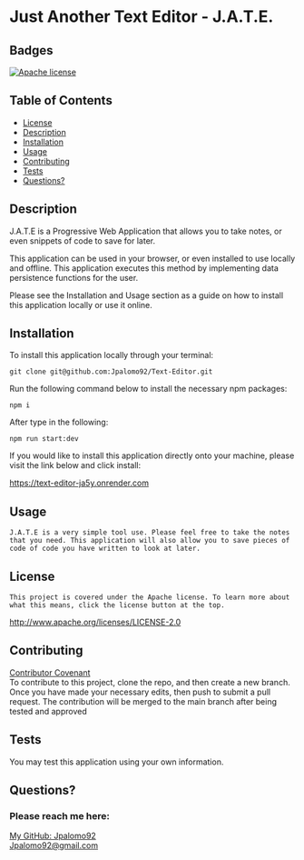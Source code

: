 # Just Another Text Editor - J.A.T.E.
## Badges
  [![Apache license](https://img.shields.io/badge/License-Apache-brightgreen.svg)](http://www.apache.org/licenses/LICENSE-2.0)

  ## Table of Contents
  * [License](#license)
  * [Description](#description)
  * [Installation](#installation)
  * [Usage](#usage)
  * [Contributing](#contributing)
  * [Tests](#tests)
  * [Questions?](#questions)

  ## Description
  J.A.T.E is a Progressive Web Application that allows you to take notes, or even snippets of code to save for later.
  
  This application can be used in your browser, or even installed to use locally and offline. This application executes this method by implementing data persistence functions for the user. 
  
  Please see the Installation and Usage section as a guide on how to install this application locally or use it online.

  ## Installation
  To install this application locally through your terminal:

  ```
  git clone git@github.com:Jpalomo92/Text-Editor.git
  ```

  Run the following command below to install the necessary npm packages:

  ```
  npm i
  ```

  After type in the following:

  ```
  npm run start:dev
  ```

  If you would like to install this application directly onto your machine, please visit the link below and click install:

  https://text-editor-ja5y.onrender.com



  ## Usage
    J.A.T.E is a very simple tool use. Please feel free to take the notes that you need. This application will also allow you to save pieces of code of code you have written to look at later.
 

  ## License
  
    This project is covered under the Apache license. To learn more about what this means, click the license button at the top.
  http://www.apache.org/licenses/LICENSE-2.0

  ## Contributing
  [Contributor Covenant](https://www.contributor-covenant.org/)  
  To contribute to this project, clone the repo, and then create a new branch. Once you have made your necessary edits, then push to submit a pull request. The contribution will be merged to the main branch after being tested and approved

  ## Tests
  You may test this application using your own information. 

  ## Questions?
  ### Please reach me here: 
  [My GitHub: Jpalomo92](https://github.com/Jpalomo92)  
  Jpalomo92@gmail.com